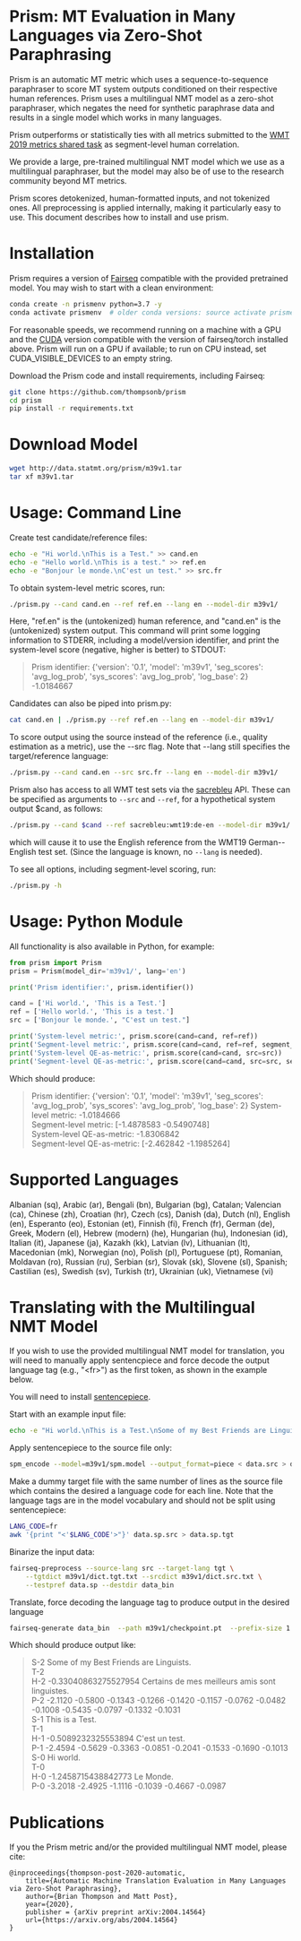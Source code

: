 # Prism: MT Evaluation in Many Languages via Zero-Shot Paraphrasing

Prism is an automatic MT metric which uses a sequence-to-sequence
paraphraser to score MT system outputs conditioned on their respective
human references.  Prism uses a multilingual NMT model as a zero-shot
paraphraser, which negates the need for synthetic paraphrase data and
results in a single model which works in many languages.

Prism outperforms or statistically ties with all metrics submitted to
the [WMT 2019 metrics shared task](https://www.aclweb.org/anthology/W19-5302/) as
segment-level human correlation.

We provide a large, pre-trained multilingual NMT model which we use as a multilingual paraphraser, 
but the model may also be of use to the research community beyond MT metrics.

Prism scores detokenized, human-formatted inputs, and not tokenized ones.
All preprocessing is applied internally, making it particularly easy to use.
This document describes how to install and use prism.

# Installation

Prism requires a version of [Fairseq](https://github.com/pytorch/fairseq) compatible with the provided pretrained model.
You may wish to start with a clean environment:

```bash
conda create -n prismenv python=3.7 -y
conda activate prismenv  # older conda versions: source activate prismenv
```

For reasonable speeds, we recommend running on a machine with a GPU
and the [CUDA](https://developer.nvidia.com/cuda-zone) version compatible with the version of fairseq/torch installed above.
Prism will run on a GPU if available; to run on CPU instead, set CUDA_VISIBLE_DEVICES to an empty string.

Download the Prism code and install requirements, including Fairseq:

```bash
git clone https://github.com/thompsonb/prism
cd prism
pip install -r requirements.txt
```

# Download Model

```bash
wget http://data.statmt.org/prism/m39v1.tar
tar xf m39v1.tar
```

# Usage: Command Line

Create test candidate/reference files:

```bash
echo -e "Hi world.\nThis is a Test." >> cand.en
echo -e "Hello world.\nThis is a test." >> ref.en
echo -e "Bonjour le monde.\nC'est un test." >> src.fr
```

To obtain system-level metric scores, run:
```bash
./prism.py --cand cand.en --ref ref.en --lang en --model-dir m39v1/
```
Here, "ref.en" is the (untokenized) human reference, and "cand.en" is the (untokenized) system output.
This command will print some logging information to STDERR, including a model/version identifier,
and print the system-level score (negative, higher is better) to STDOUT:

>Prism identifier: {'version': '0.1', 'model': 'm39v1', 'seg_scores': 'avg_log_prob', 'sys_scores': 'avg_log_prob', 'log_base': 2}  
>-1.0184667  

Candidates can also be piped into prism.py:

```bash
cat cand.en | ./prism.py --ref ref.en --lang en --model-dir m39v1/
```

To score output using the source instead of the reference
(i.e., quality estimation as a metric), use the --src flag.
Note that --lang still specifies the target/reference language:

```bash
./prism.py --cand cand.en --src src.fr --lang en --model-dir m39v1/ 
```

Prism also has access to all WMT test sets via the
[sacrebleu](https://github.com/mjpost/sacrebleu) API. These can be
specified as arguments to `--src` and `--ref`, 
for a hypothetical system output $cand, as follows: 

```bash
./prism.py --cand $cand --ref sacrebleu:wmt19:de-en --model-dir m39v1/
```
which will cause it to use the English reference from the WMT19 German--English test set.
(Since the language is known, no `--lang` is needed).

To see all options, including segment-level scoring, run:

```bash
./prism.py -h
```

# Usage: Python Module

All functionality is also available in Python, for example:

```python
from prism import Prism
prism = Prism(model_dir='m39v1/', lang='en')

print('Prism identifier:', prism.identifier())

cand = ['Hi world.', 'This is a Test.']
ref = ['Hello world.', 'This is a test.']
src = ['Bonjour le monde.', "C'est un test."]

print('System-level metric:', prism.score(cand=cand, ref=ref))
print('Segment-level metric:', prism.score(cand=cand, ref=ref, segment_scores=True))
print('System-level QE-as-metric:', prism.score(cand=cand, src=src))
print('Segment-level QE-as-metric:', prism.score(cand=cand, src=src, segment_scores=True))
```

Which should produce:

>Prism identifier: {'version': '0.1', 'model': 'm39v1', 'seg_scores': 'avg_log_prob', 'sys_scores': 'avg_log_prob', 'log_base': 2}
>System-level metric: -1.0184666  
>Segment-level metric: [-1.4878583 -0.5490748]  
>System-level QE-as-metric: -1.8306842  
>Segment-level QE-as-metric: [-2.462842  -1.1985264]  

# Supported Languages

Albanian (sq), Arabic (ar), Bengali (bn), Bulgarian (bg), 
Catalan; Valencian (ca), Chinese (zh), Croatian (hr), Czech (cs), 
Danish (da), Dutch (nl), English (en), Esperanto (eo), Estonian (et),
Finnish (fi),  French (fr), German (de), Greek, Modern (el),
Hebrew (modern) (he),  Hungarian (hu), Indonesian (id), Italian (it),
Japanese (ja), Kazakh (kk), Latvian (lv), Lithuanian (lt), Macedonian (mk),
Norwegian (no), Polish (pl), Portuguese (pt), Romanian, Moldavan (ro),
Russian (ru), Serbian (sr), Slovak (sk), Slovene (sl), Spanish; Castilian (es),
Swedish (sv), Turkish (tr), Ukrainian (uk), Vietnamese (vi)

# Translating with the Multilingual NMT Model

If you wish to use the provided multilingual NMT model for translation, 
you will need to manually apply sentencpiece and 
force decode the output language tag (e.g., "\<fr\>") as the first token, as shown in the example below.

You will need to install [sentencepiece](https://github.com/google/sentencepiece).

Start with an example input file:
```bash
echo -e "Hi world.\nThis is a Test.\nSome of my Best Friends are Linguists." > data.src
```

Apply sentencepiece to the source file only:
```bash
spm_encode --model=m39v1/spm.model --output_format=piece < data.src > data.sp.src
```

Make a dummy target file 
with the same number of lines as the source file which contains
the desired a language code for each line.
Note that the language tags are in the model vocabulary 
and should not be split using sentencepiece:

```bash
LANG_CODE=fr
awk '{print "<'$LANG_CODE'>"}' data.sp.src > data.sp.tgt
```

Binarize the input data:

```bash
fairseq-preprocess --source-lang src --target-lang tgt \
    --tgtdict m39v1/dict.tgt.txt --srcdict m39v1/dict.src.txt \
    --testpref data.sp --destdir data_bin
```

Translate, force decoding the language tag to produce output in the desired language

```bash
fairseq-generate data_bin  --path m39v1/checkpoint.pt  --prefix-size 1 --remove-bpe sentencepiece
```

Which should produce output like:
>S-2     Some of my Best Friends are Linguists.  
>T-2     <fr>  
>H-2     -0.33040863275527954    <fr> Certains de mes meilleurs amis sont linguistes.  
>P-2     -2.1120 -0.5800 -0.1343 -0.1266 -0.1420 -0.1157 -0.0762 -0.0482 -0.1008 -0.5435 -0.0797 -0.1332 -0.1031  
>S-1     This is a Test.  
>T-1     <fr>  
>H-1     -0.5089232325553894     <fr> C'est un test.  
>P-1     -2.4594 -0.5629 -0.3363 -0.0851 -0.2041 -0.1533 -0.1690 -0.1013  
>S-0     Hi world.  
>T-0     <fr>  
>H-0     -1.2458715438842773     <fr> Le Monde.  
>P-0     -3.2018 -2.4925 -1.1116 -0.1039 -0.4667 -0.0987  

# Publications

If you the Prism metric and/or the provided multilingual NMT model, please cite:
```
@inproceedings{thompson-post-2020-automatic, 
    title={Automatic Machine Translation Evaluation in Many Languages via Zero-Shot Paraphrasing},
    author={Brian Thompson and Matt Post},
    year={2020},
    publisher = {arXiv preprint arXiv:2004.14564}
    url={https://arxiv.org/abs/2004.14564}
}
```
